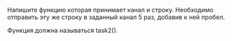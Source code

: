 Напишите функцию которая принимает канал и строку. Необходимо отправить эту же строку в заданный канал 5 раз, добавив к ней пробел.

Функция должна называться task2().
